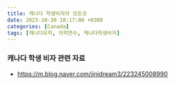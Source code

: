 ```yaml
---
title: 캐나다 학생비자의 모든것
date: 2023-10-30 18:17:00 +0300
categories: [Canada]
tags: [캐나다유학, 어학연수, 캐나다학생비자]
---
```


### 캐나다 학생 비자 관련 자료
- https://m.blog.naver.com/jinidream3/223245008990